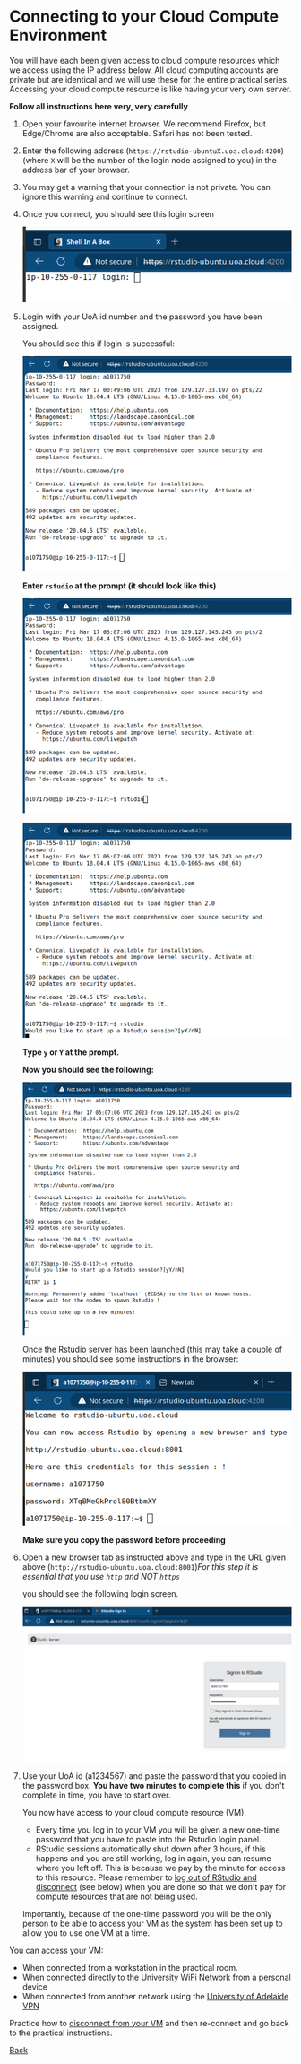 # Connecting to your Cloud Compute Environment

You will have each been given access to cloud compute resources which we access using the IP address below.
All cloud computing accounts are private but are identical and we will use these for the entire practical series. 
Accessing your cloud compute resource is like having your very own server. 

**Follow all instructions here very, very carefully**

1. Open your favourite internet browser. We recommend Firefox, but Edge/Chrome are also acceptable. Safari has not been tested.
2. Enter the following address (`https://rstudio-ubuntuX.uoa.cloud:4200`) (where `X` will be the number of the login node assigned to you) in the address bar of your browser.
3. You may get a warning that your connection is not private. You can ignore this warning and continue to connect.
4. Once you connect, you should see this login screen  

    ![AWS RONIN shell in a box](./Bash_Practicals/images/shell_in_a_box.png)

5. Login with your UoA id number and the password you have been assigned.

    You should see this if login is successful:

    ![AWS_RONIN_shell_in_a_box_prompt](./Bash_Practicals/images/shell_in_a_box_prompt.png)

    **Enter `rstudio` at the prompt (it should look like this)**

    ![AWS_RONIN_shell_in_a_box_rstudio](./Bash_Practicals/images/shell_in_a_box_prompt_rstudio.png)

    
    ![AWS_RONIN_shell_log_in_OK](./Bash_Practicals/images/shell_in_a_box_Rstudio_login_prompt.png)

    **Type `y` or `Y` at the prompt.**

    **Now you should see the following:** 

    ![Rstudio_login_from_shell](./Bash_Practicals/images/shell_in_a_box_running.png)

    Once the Rstudio server has been launched (this may take a couple of minutes) you should see some instructions in the browser: 

    ![Rstudio_credentials_from_shell](./Bash_Practicals/images/shell_in_a_box_Rstudio_credentials.png)

    __Make sure you copy the password before proceeding__

6. Open a new browser tab as instructed above and type in the URL given above (`http://rstudio-ubuntu.uoa.cloud:8001`)*For this step it is essential that you use `http` and NOT `https`*

    you should see the following login screen. 

    ![Rstudio_login_screen](./Bash_Practicals/images/Rstudio_AWS_login.png)

7. Use your UoA id (a1234567) and paste the password that you copied in the password box. __You have two minutes to complete this__ if you don't complete in time, you have to start over. 

    You now have access to your cloud compute resource (VM). 

    - Every time you log in to your VM you will be given a new one-time password that you have to paste into the Rstudio login panel.
    - RStudio sessions automatically shut down after 3 hours, if this happens and you are still working, log in again, you can resume where you left off. This is because we pay by the minute for access to this resource. Please remember to [log out of RStudio and disconnect](AWS_RONIN_disconnect.md) (see below) when you are done so that we don't pay for compute resources that are not being used. 

    Importantly, because of the one-time password you will be the only person to be able to access your VM as the system has been set up to allow you to use one VM at a time.

You can access your VM:

- When connected from a workstation in the practical room.
- When connected directly to the University WiFi Network from a personal device
- When connected from another network using the [University of Adelaide VPN](https://www.adelaide.edu.au/technology/your-services/network-services/remote-access-via-virtual-private-network-vpn)

Practice how to [disconnect from your VM](AWS_RONIN_disconnect.md) and then re-connect and go back to the practical instructions. 

[Back](../README.md)